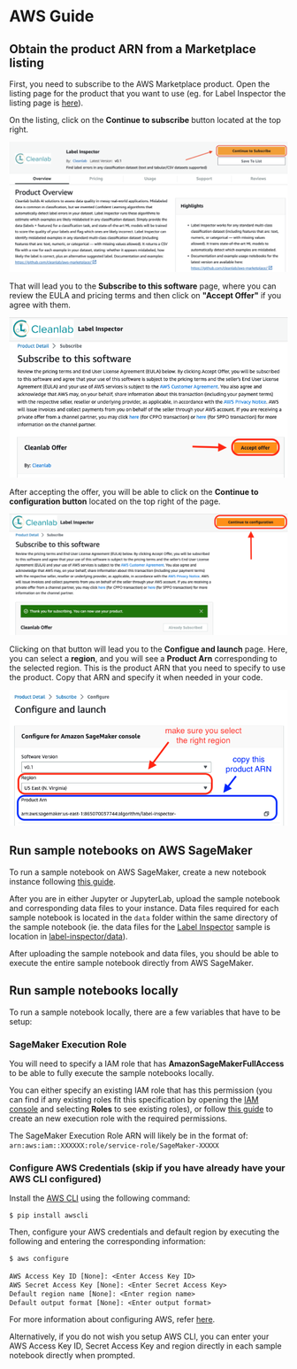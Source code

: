 # AWS Guide

## Obtain the product ARN from a Marketplace listing

First, you need to subscribe to the AWS Marketplace product. Open the listing page for the product that you want to use
(eg. for Label Inspector the listing page is [here](https://aws.amazon.com/marketplace/pp/prodview-rlbhc2lxttdio)).

On the listing, click on the **Continue to subscribe** button located at the top right.

![subscribe-button](src/subscribe-button.png)

That will lead you to the **Subscribe to this software** page, where you can review the EULA and pricing terms and then click on **"Accept Offer"** if you agree with them. 

![accept-offer](src/accept-offer.png)

After accepting the offer, you will be able to click on the **Continue to configuration button** located on the top right of the page.

![config-button](src/config-button.png)

Clicking on that button will lead you to the **Configue and launch** page. Here, you can select a **region**, and you will see a **Product Arn** corresponding to the selected region. This is the product ARN that you need to specify to use the product. Copy that ARN and specify it when needed in your code. 

![config-page](src/config-page.png)


## Run sample notebooks on AWS SageMaker

To run a sample notebook on AWS SageMaker, create a new notebook instance following [this guide](https://docs.aws.amazon.com/sagemaker/latest/dg/howitworks-create-ws.html).

After you are in either Jupyter or JupyterLab, upload the sample notebook and corresponding data files to your instance. Data files required for each sample notebook is located in the `data` folder within the same directory of the sample notebook (ie. the data files for the [Label Inspector](label-inspector/label_inspector.ipynb) sample is location in [label-inspector/data](label-inspector/data/)).

After uploading the sample notebook and data files, you should be able to execute the entire sample notebook directly from AWS SageMaker.


## Run sample notebooks locally

To run a sample notebook locally, there are a few variables that have to be setup:

### SageMaker Execution Role

You will need to specify a IAM role that has **AmazonSageMakerFullAccess** to be able to fully execute the sample notebooks locally. 

You can either specify an existing IAM role that has this permission (you can find if any existing roles fit this specification by opening the [IAM console](https://console.aws.amazon.com/iam/) and selecting **Roles** to see existing roles), or follow [this guide](https://docs.aws.amazon.com/sagemaker/latest/dg/sagemaker-roles.html#sagemaker-roles-create-execution-role) to create an new execution role with the required permissions.

The SageMaker Execution Role ARN will likely be in the format of: `arn:aws:iam::XXXXXX:role/service-role/SageMaker-XXXXX` 

### Configure AWS Credentials (skip if you have already have your AWS CLI configured)

Install the [AWS CLI](https://docs.aws.amazon.com/cli/v1/userguide/cli-chap-welcome.html) using the following command:

```console
$ pip install awscli
```

Then, configure your AWS credentials and default region by executing the following and entering the corresponding information:

```console
$ aws configure

AWS Access Key ID [None]: <Enter Access Key ID>
AWS Secret Access Key [None]: <Enter Secret Access Key>
Default region name [None]: <Enter region name>
Default output format [None]: <Enter output format>
```

For more information about configuring AWS, refer [here](https://docs.aws.amazon.com/cli/latest/userguide/cli-configure-quickstart.html).

Alternatively, if you do not wish you setup AWS CLI, you can enter your AWS Access Key ID, Secret Access Key and region directly in each sample notebook directly when prompted.

